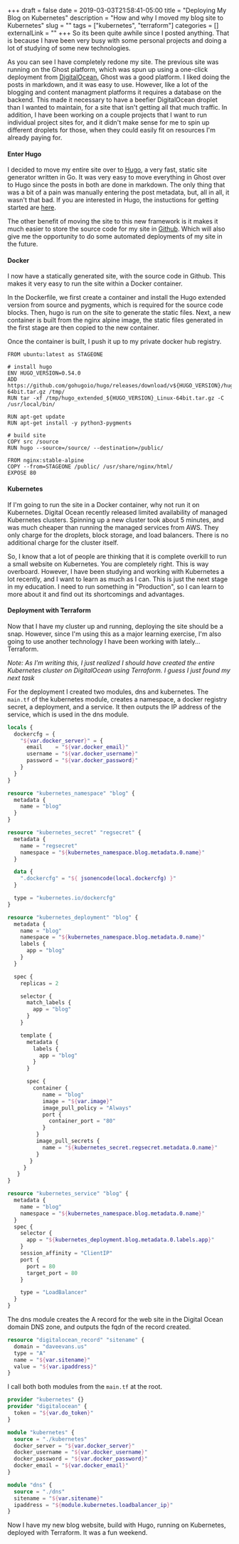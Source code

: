 +++ 
draft = false
date = 2019-03-03T21:58:41-05:00
title = "Deploying My Blog on Kubernetes"
description = "How and why I moved my blog site to Kubernetes"
slug = "" 
tags = ["kubernetes", "terraform"]
categories = []
externalLink = ""
+++
So its been quite awhile since I posted anything. That is because I have been very busy with some personal projects and doing a lot of studying of some new technologies.  

As you can see I have completely redone my site.  The previous site was running on the Ghost platform, which was spun up using a one-click deployment from [DigitalOcean.](https://www.digitalocean.com)  Ghost was a good platform. I liked doing the posts in markdown, and it was easy to use.  However, like a lot of the blogging and content managment platforms it requires a database on the backend.  This made it necessary to have a beefier DigitalOcean droplet than I wanted to maintain, for a site that isn't getting all that much traffic.  In addition, I have been working on a couple projects that I want to run individual project sites for, and it didn't make sense for me to spin up different droplets for those, when they could easily fit on resources I'm already paying for.

#### Enter Hugo
I decided to move my entire site over to [Hugo](https://gohugo.io), a very fast, static site generator written in Go.  It was very easy to move everything in Ghost over to Hugo since the posts in both are done in markdown.  The only thing that was a bit of a pain was manually entering the post metadata, but, all in all, it wasn't that bad.  If you are interested in Hugo, the instuctions for getting started are [here](https://gohugo.io/getting-started/quick-start/).  

The other benefit of moving the site to this new framework is it makes it much easier to store the source code for my site in [Github](https://github.com).  Which will also give me the opportunity to do some automated deployments of my site in the future.

#### Docker
I now have a statically generated site, with the source code in Github. This makes it very easy to run the site within a Docker container.

In the Dockerfile, we first create a container and install the Hugo extended version from source and pygments, which is required for the source code blocks.  Then, hugo is run on the site to generate the static files.  Next, a new container is built from the nginx alpine image, the static files generated in the first stage are then copied to the new container.

Once the container is built, I push it up to my private docker hub registry.

```docker
FROM ubuntu:latest as STAGEONE

# install hugo
ENV HUGO_VERSION=0.54.0
ADD https://github.com/gohugoio/hugo/releases/download/v${HUGO_VERSION}/hugo_extended_${HUGO_VERSION}_Linux-64bit.tar.gz /tmp/
RUN tar -xf /tmp/hugo_extended_${HUGO_VERSION}_Linux-64bit.tar.gz -C /usr/local/bin/

RUN apt-get update
RUN apt-get install -y python3-pygments

# build site
COPY src /source
RUN hugo --source=/source/ --destination=/public/

FROM nginx:stable-alpine
COPY --from=STAGEONE /public/ /usr/share/nginx/html/
EXPOSE 80
```


#### Kubernetes
If I'm going to run the site in a Docker container, why not run it on Kubernetes.  Digital Ocean recently released limited availability of managed Kubernetes clusters.  Spinning up a new cluster took about 5 minutes, and was much cheaper than running the managed services from AWS.  They only charge for the droplets, block storage, and load balancers. There is no additional charge for the cluster itself.

So, I know that a lot of people are thinking that it is complete overkill to run a small website on Kubernetes.  You are completely right. This is way overboard.  However, I have been studying and working with Kubernetes a lot recently, and I want to learn as much as I can.  This is just the next stage in my education.  I need to run something in "Production", so I can learn to more about it and find out its shortcomings and advantages.

#### Deployment with Terraform
Now that I have my cluster up and running, deploying the site should be a snap. However, since I'm using this as a major learning exercise, I'm also going to use another technology I have been working with lately... Terraform.

_Note: As I'm writing this, I just realized I should have created the entire Kubernetes cluster on DigitalOcean using Terraform.  I guess I just found my next task_

For the deployment I created two modules, dns and kubernetes.  The `main.tf` of the kubernetes module, creates a namespace, a docker registry secret, a deployment, and a service. It then outputs the IP address of the service, which is used in the dns module.

```terraform
locals {
  dockercfg = {
    "${var.docker_server}" = {
      email    = "${var.docker_email}"
      username = "${var.docker_username}"
      password = "${var.docker_password}"
    }
  }
}

resource "kubernetes_namespace" "blog" {
  metadata {
    name = "blog"
  }
}

resource "kubernetes_secret" "regsecret" {
  metadata {
    name = "regsecret"
    namespace = "${kubernetes_namespace.blog.metadata.0.name}"
  }

  data {
    ".dockercfg" = "${ jsonencode(local.dockercfg) }"
  }

  type = "kubernetes.io/dockercfg"
}

resource "kubernetes_deployment" "blog" {
  metadata {
    name = "blog"
    namespace = "${kubernetes_namespace.blog.metadata.0.name}"
    labels {
      app = "blog"
    }
  }

  spec {
    replicas = 2

    selector {
      match_labels {
        app = "blog"
      }
    }

    template {
      metadata {
        labels {
          app = "blog"
        }
      }

      spec {
        container {
           name = "blog"
           image = "${var.image}"
           image_pull_policy = "Always"
           port {
             container_port = "80"
           }
         }
         image_pull_secrets {
           name = "${kubernetes_secret.regsecret.metadata.0.name}"
         }
       }
     }
   }
}

resource "kubernetes_service" "blog" {
  metadata {
    name = "blog"
    namespace = "${kubernetes_namespace.blog.metadata.0.name}"
  }
  spec {
    selector {
      app = "${kubernetes_deployment.blog.metadata.0.labels.app}"
    }
    session_affinity = "ClientIP"
    port {
      port = 80
      target_port = 80
    }

    type = "LoadBalancer"
  }
}
```

The dns module creates the A record for the web site in the Digital Ocean domain DNS zone, and outputs the fqdn of the record created.

```terraform
resource "digitalocean_record" "sitename" {
  domain = "daveevans.us"
  type = "A"
  name = "${var.sitename}"
  value = "${var.ipaddress}"
}
```

I call both both modules from the `main.tf` at the root.

```terraform
provider "kubernetes" {}
provider "digitalocean" {
  token = "${var.do_token}"
}

module "kubernetes" {
  source = "./kubernetes"
  docker_server = "${var.docker_server}"
  docker_username = "${var.docker_username}"
  docker_password = "${var.docker_password}"
  docker_email = "${var.docker_email}"
}

module "dns" {
  source = "./dns"
  sitename = "${var.sitename}"
  ipaddress = "${module.kubernetes.loadbalancer_ip}"
}
```


Now I have my new blog website, build with Hugo, running on Kubernetes, deployed with Terraform.  It was a fun weekend.

